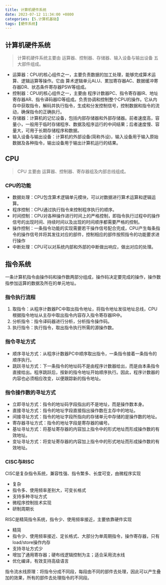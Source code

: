 ```yaml
---
title: 计算机硬件系统
date: 2023-07-12 11:34:00 +0800
categories: [5.计算机基础]
tags: [硬件系统]
---
```


## 计算机硬件系统

> 计算机硬件系统主要由 运算器、控制器、存储器、输入设备与输出设备 五大部件组成。

- 运算器：CPU的核心组件之一，主要负责数据的加工处理，能够完成算术运算、逻辑运算等操作。它由 算术逻辑单元ALU、累加寄存器AC、数据缓冲寄存器DR、状态条件寄存器PSW等组成。
- 控制器：CPU的核心组件之一，主要由 程序计数器PC、指令寄存器IR、地址寄存器AR、指令译码器ID等组成。负责协调和控制整个CPU的操作。它从内存中获取指令，解码并执行指令，生成和分发控制信号，控制数据和指令的流动，确保指令的正确执行。
- 存储器：计算机的记忆设备，包括内部存储器和外部存储器。前者速度高，容量小，一般用于临时存储程序、数据及程序运行的中间结果；后者速度慢、容量大，可用于长期存储程序和数据。
- 输入设备与输出设备：计算机的外部设备(简称外设)，输入设备用于输入原始数据及各种指令，输出设备用于输出计算机运行的结果。

## CPU

> CPU 主要由 运算器、控制器、寄存器组及内部总线组成。

### CPU的功能

- 数据处理：CPU包含算术逻辑单元模块，可以对数据进行算术运算和逻辑运算。
- 程序控制：CPU通过执行指令来控制程序执行的顺序。
- 时间控制：CPU对各种操作进行时间上的严格控制，即指令执行过程中的操作信号的出现时间、持续时间以及出现的时间顺序都需要严格的控制。
- 操作控制：一条指令功能的实现需要若干操作信号配合完成，CPU产生每条指令的操作信号并将其发往对应的部件，控制相应的部件按照指令的功能要求进行操作
- 中断处理：CPU可以对系统内部和外部的中断做出响应，做出对应的处理。

## 指令系统

一条计算机指令由操作码和操作数两部分组成，操作码决定要完成的操作，操作数指参加运算的数据及所在的单元地址。

### 指令执行流程

1. 取指令：从程序计数器PC中取出指令地址，将指令地址发往地址总线，CPU根据指令地址从主存中取出指令内容存入指令寄存器IR中。
2. 分析指令：指令译码器进行分析，分析指令操作码。
3. 执行指令：执行指令，取出指令执行所需的源操作数。

### 指令寻址方式

- 顺序寻址方式：从程序计数器PC中顺序取出指令，一条指令接着一条指令的顺序执行。
- 跳跃寻址方式：下一条指令的地址码不是由程序计数器给出，而是由本条指令直接给出。程序跳跃后，按新的指令地址开始顺序执行。因此，程序计数器的内容也必须相应改变，以便跟踪新的指令地址。

### 指令操作数的寻址方式

- 立即寻址方式：指令的地址码字段指出的不是地址，而是操作数本身。
- 直接寻址方式：指令的地址字段直接指出操作数在主存中的地址。
- 间接寻址方式：指令的地址字段所指向的存储单元中存储的是操作数的地址。
- 寄存器寻址方式：指令的地址字段是寄存器的编号。
- 基址寻址方式：将基址寄存器的内容加上指令中的形式地址而形成操作数的有效地址。
- 变址寻址方式：将变址寄存器的内容加上指令中的形式地址而形成操作数的有效地址。

### CISC与RISC
CISC是复杂指令系统，兼容性强、指令繁多、长度可变，由微程序实现
- 复杂
- 指令多、使用频率差别大，可变长格式
- 支持多种寻址方式
- 微程序控制技术实现
- 研制周期长

RISC是精简指令系统，指令少、使用频率接近，主要依靠硬件实现
- 精简
- 指令少、使用频率接近、定长格式、大部分为单周期指令，操作寄存器，只有load/store操作内存
- 支持寻址方式少
- 增加了通用寄存器；硬布线逻辑控制为主；适合采用流水线
- 优化编译，有效支持高级语言

指令流水线原理：将指令分成不同段，每段由不同的部件去处理，因此可以产生叠加的效果，所有的部件去处理指令的不同段。